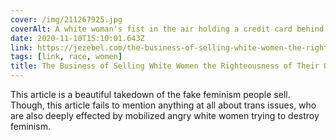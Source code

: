 ```yaml
---
cover: /img/211267925.jpg
coverAlt: A white woman's fist in the air holding a credit card behind the burning symbol for female
date: 2020-11-10T15:10:01.643Z
link: https://jezebel.com/the-business-of-selling-white-women-the-righteousness-o-1845577127
tags: [link, race, women]
title: The Business of Selling White Women the Righteousness of Their Own Anger
---
```


This article is a beautiful takedown of the fake feminism people sell. Though, this article fails to mention anything at all about trans issues, who are also deeply effected by mobilized angry white women trying to destroy feminism.
